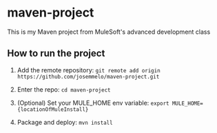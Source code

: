 # maven-project

This is my Maven project from MuleSoft's advanced development class

## How to run the project

1. Add the remote repository: `git remote add origin https://github.com/josemmelo/maven-project.git`

1. Enter the repo: `cd maven-project`

1. (Optional) Set your MULE_HOME env variable: `export MULE_HOME={locationOfMuleInstall}`

1. Package and deploy: `mvn install`
